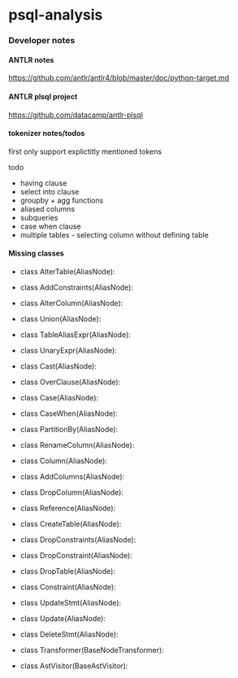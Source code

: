 # psql-analysis

### Developer notes
#### ANTLR notes
https://github.com/antlr/antlr4/blob/master/doc/python-target.md

#### ANTLR plsql project
https://github.com/datacamp/antlr-plsql

#### tokenizer notes/todos

first only support explictitly mentioned tokens

todo
* having clause 
* select into clause
* groupby + agg functions
* aliased columns
* subqueries
* case when clause
* multiple tables - selecting column without defining table

#### Missing classes 
* class AlterTable(AliasNode):
* class AddConstraints(AliasNode):
* class AlterColumn(AliasNode):

* class Union(AliasNode):
* class TableAliasExpr(AliasNode):
* class UnaryExpr(AliasNode):
* class Cast(AliasNode):
* class OverClause(AliasNode):
* class Case(AliasNode):
* class CaseWhen(AliasNode):
* class PartitionBy(AliasNode):
* class RenameColumn(AliasNode):
* class Column(AliasNode):
* class AddColumns(AliasNode):
* class DropColumn(AliasNode):
* class Reference(AliasNode):
* class CreateTable(AliasNode):
* class DropConstraints(AliasNode):
* class DropConstraint(AliasNode):
* class DropTable(AliasNode):
* class Constraint(AliasNode):
* class UpdateStmt(AliasNode):
* class Update(AliasNode):
* class DeleteStmt(AliasNode):
* class Transformer(BaseNodeTransformer):
* class AstVisitor(BaseAstVisitor):
 